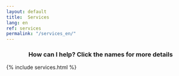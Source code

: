 ```yaml
---
layout: default
title:  Services
lang: en
ref: services
permalink: "/services_en/"
---
```

<h3 align="center">How can I help? Click the names for more details</h3>
{% include services.html %}
